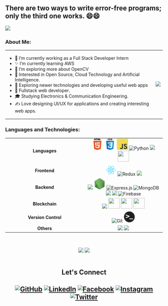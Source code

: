 ## There are two ways to write error-free programs; only the third one works. 😄😄
![](https://komarev.com/ghpvc/?username=DebjitPramanick&color=blue)

### About Me:

<table>
<tr>
<td>
<ul>
<li>🔭 I’m currently working as a Full Stack Developer Intern</li>
<li>✨ I’m currently learning AWS</li>
<li>🌱 I’m exploring more about OpenCV</li>
<li>👯 Interested in Open Source, Cloud Technology and Artificial Intelligence.</li>
<li>🤔 Exploring newer technologies and developing useful web apps</li>
 <li>💼 Fullstack web developer.</li>
<li>🎓 Studying Electronics & Communication Engineering.</li>
<li>✍️ Love designing UI/UX for applications and creating interesting web apps.</li>
</ul>
</td>
<td>
<img style="width: 200px" src="https://media.giphy.com/media/gh0RRgkTXedvF0pDc0/giphy.gif">
</td>
</tr>
</table>

### Languages and Technologies:

<table width="100%">  
<tr align="center">  
<td width="545"><strong>Languages</strong></td>  
<td width="466">
	<img alt="HTML5" width="36px" src="https://raw.githubusercontent.com/github/explore/80688e429a7d4ef2fca1e82350fe8e3517d3494d/topics/html/html.png" />
	<img alt="CSS3" width="36px" src="https://raw.githubusercontent.com/github/explore/80688e429a7d4ef2fca1e82350fe8e3517d3494d/topics/css/css.png" />
	<img alt="JavaScript" width="36px" src="https://raw.githubusercontent.com/github/explore/80688e429a7d4ef2fca1e82350fe8e3517d3494d/topics/javascript/javascript.png" />
	<img width="36px" src="https://img.icons8.com/color/48/000000/python.png" alt="Python"/>
	<img width="36px" src="https://img.icons8.com/color/48/000000/c-plus-plus-logo.png"/>
	<img height="34px" width="36px" src="https://cryptofex.io/wp-content/uploads/2018/08/Solidity.png">
</td>  
</tr>  
<tr align="center">  
<td width="50%"><strong>Frontend</strong></td>  
<td width="50%">
	<img width="36px" src="https://raw.githubusercontent.com/github/explore/80688e429a7d4ef2fca1e82350fe8e3517d3494d/topics/react/react.png" />
	<img alt="Redux" width="36px" src="https://img.icons8.com/color/48/000000/redux.png"/>
	<img width="36px" src="https://img.stackshare.io/service/994/4aGjtNQv.png"/>
</td>  
</tr>  
<tr align="center">  
<td width="50%"><strong>Backend</strong></td>  
<td width="50%">
     <img width="36px" src="https://img.icons8.com/color/48/000000/graphql.png"/>
	<img alt="Node.js" width="36px" src="https://raw.githubusercontent.com/github/explore/80688e429a7d4ef2fca1e82350fe8e3517d3494d/topics/nodejs/nodejs.png" />
	<img alt="Express.js" width="36px" src="https://img.icons8.com/color/48/000000/js.png" />
	<img alt="MongoDB" width="36px" src="https://img.icons8.com/color/48/000000/mongodb.png" />
	<img width="36px" src="https://img.icons8.com/nolan/64/mysql.png"/>
	<img width="36px" src="https://img.stackshare.io/service/994/4aGjtNQv.png"/>
	<img alt="Firebase" width="36px" src="https://img.icons8.com/color/48/000000/google-firebase-console.png"/>
</td>  
</tr>  
<tr align="center">  
<td width="50%"><strong>Blockchain</strong></td>  
<td width="50%">
    <img width="36px" src="https://img.icons8.com/fluent/48/000000/ethereum.png"/>
    <img width="36px" height="34px" src="https://www.trufflesuite.com/img/truffle-logomark.svg"/>
    <img width="36px" height="34px" src="https://www.trufflesuite.com/img/ganache-logomark.svg"/>
    <img width="36px" height="34px" src="https://cdn.iconscout.com/icon/free/png-512/metamask-2728406-2261817.png"/>
</td>  
</tr>  
<tr align="center">  
<td width="50%"><strong>Version Control</strong></td>  
<td width="50%">
   <img alt="Git" width="36px" src="https://img.icons8.com/color/64/000000/git.png"/>
	<img alt="Terminal" width="36px" src="https://raw.githubusercontent.com/github/explore/80688e429a7d4ef2fca1e82350fe8e3517d3494d/topics/terminal/terminal.png" />
</td>  
</tr>  
<tr align="center">  
<td width="50%"><strong>Others</strong></td>  
<td width="50%">
	<img width="36px" src="https://img.icons8.com/color/48/000000/amazon-web-services.png"/>
	<img width="36px" src="https://img.icons8.com/fluent/48/000000/opencv.png"/>
</td>  
</tr> 
</table>
<br/>
<br/>

<div align=center>
<img src="https://github-readme-stats.vercel.app/api?username=DebjitPramanick&show_icons=true&theme=synthwave&include_all_commits=true&count_private=true"/> 
<img src="https://github-readme-stats.vercel.app/api/top-langs/?username=DebjitPramanick&theme=synthwave"/>
</div>
<br/>

<h2 align="center">Let's Connect <h2>
<p align="center" backgroud="./images/mid.png">
	<a href="https://github.com/DebjitPramanick"><img src="https://img.icons8.com/bubbles/50/000000/github.png" alt="GitHub"/></a>
	<a href="https://www.linkedin.com/in/debjit-pramanick-7a6a971b1/"><img src="https://img.icons8.com/bubbles/50/000000/linkedin.png" alt="LinkedIn"/></a>
	<a href="https://www.facebook.com/debjit.pramanick.56/"><img src="https://img.icons8.com/bubbles/50/000000/facebook-new.png" alt="Facebook"/></a>
	<a href="https://www.instagram.com/debjit.js/"><img src="https://img.icons8.com/bubbles/50/000000/instagram.png" alt="Instagram"/></a>
	<a href="https://twitter.com/P_Debjit"><img src="https://img.icons8.com/bubbles/50/000000/twitter.png" alt="Twitter"/></a>
</p>
